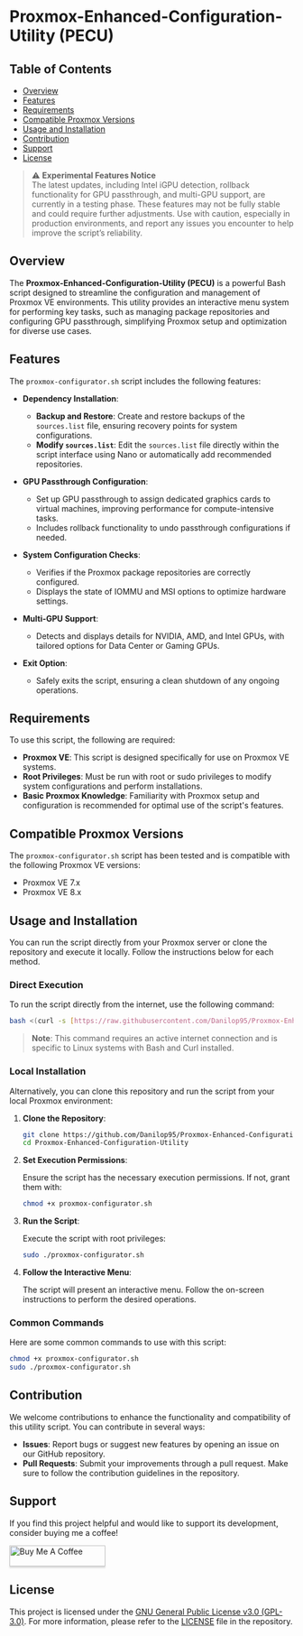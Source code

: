 # Proxmox-Enhanced-Configuration-Utility (PECU)

## Table of Contents

- [Overview](#overview)
- [Features](#features)
- [Requirements](#requirements)
- [Compatible Proxmox Versions](#compatible-proxmox-versions)
- [Usage and Installation](#usage-and-installation)
- [Contribution](#contribution)
- [Support](#support)
- [License](#license)

> ⚠️ **Experimental Features Notice**  
> The latest updates, including Intel iGPU detection, rollback functionality for GPU passthrough, and multi-GPU support, are currently in a testing phase. These features may not be fully stable and could require further adjustments. Use with caution, especially in production environments, and report any issues you encounter to help improve the script’s reliability.

## Overview

The **Proxmox-Enhanced-Configuration-Utility (PECU)** is a powerful Bash script designed to streamline the configuration and management of Proxmox VE environments. This utility provides an interactive menu system for performing key tasks, such as managing package repositories and configuring GPU passthrough, simplifying Proxmox setup and optimization for diverse use cases.

## Features

The `proxmox-configurator.sh` script includes the following features:

- **Dependency Installation**:
  - **Backup and Restore**: Create and restore backups of the `sources.list` file, ensuring recovery points for system configurations.
  - **Modify `sources.list`**: Edit the `sources.list` file directly within the script interface using Nano or automatically add recommended repositories.

- **GPU Passthrough Configuration**:
  - Set up GPU passthrough to assign dedicated graphics cards to virtual machines, improving performance for compute-intensive tasks.
  - Includes rollback functionality to undo passthrough configurations if needed.

- **System Configuration Checks**:
  - Verifies if the Proxmox package repositories are correctly configured.
  - Displays the state of IOMMU and MSI options to optimize hardware settings.

- **Multi-GPU Support**:
  - Detects and displays details for NVIDIA, AMD, and Intel GPUs, with tailored options for Data Center or Gaming GPUs.

- **Exit Option**:
  - Safely exits the script, ensuring a clean shutdown of any ongoing operations.

## Requirements

To use this script, the following are required:

- **Proxmox VE**: This script is designed specifically for use on Proxmox VE systems.
- **Root Privileges**: Must be run with root or sudo privileges to modify system configurations and perform installations.
- **Basic Proxmox Knowledge**: Familiarity with Proxmox setup and configuration is recommended for optimal use of the script's features.

## Compatible Proxmox Versions

The `proxmox-configurator.sh` script has been tested and is compatible with the following Proxmox VE versions:

- Proxmox VE 7.x
- Proxmox VE 8.x

## Usage and Installation

You can run the script directly from your Proxmox server or clone the repository and execute it locally. Follow the instructions below for each method.

### Direct Execution

To run the script directly from the internet, use the following command:

```bash
bash <(curl -s [https://raw.githubusercontent.com/Danilop95/Proxmox-Enhanced-Configuration-Utility/main/proxmox-configurator.sh](https://raw.githubusercontent.com/Danilop95/Proxmox-Enhanced-Configuration-Utility/refs/heads/Update/proxmox-configurator.sh))
```

> **Note**: This command requires an active internet connection and is specific to Linux systems with Bash and Curl installed.

### Local Installation

Alternatively, you can clone this repository and run the script from your local Proxmox environment:

1. **Clone the Repository**:

   ```bash
   git clone https://github.com/Danilop95/Proxmox-Enhanced-Configuration-Utility.git
   cd Proxmox-Enhanced-Configuration-Utility
   ```

2. **Set Execution Permissions**:

   Ensure the script has the necessary execution permissions. If not, grant them with:

   ```bash
   chmod +x proxmox-configurator.sh
   ```

3. **Run the Script**:

   Execute the script with root privileges:

   ```bash
   sudo ./proxmox-configurator.sh
   ```

4. **Follow the Interactive Menu**:

   The script will present an interactive menu. Follow the on-screen instructions to perform the desired operations.

### Common Commands

Here are some common commands to use with this script:

```bash
chmod +x proxmox-configurator.sh
sudo ./proxmox-configurator.sh
```

## Contribution

We welcome contributions to enhance the functionality and compatibility of this utility script. You can contribute in several ways:

- **Issues**: Report bugs or suggest new features by opening an issue on our GitHub repository.
- **Pull Requests**: Submit your improvements through a pull request. Make sure to follow the contribution guidelines in the repository.

## Support

If you find this project helpful and would like to support its development, consider buying me a coffee!

<a href="https://buymeacoffee.com/danilop95pS" target="_blank">
<img src="https://www.buymeacoffee.com/assets/img/custom_images/orange_img.png" alt="Buy Me A Coffee" style="height: 37px !important;width: 170px !important;box-shadow: 0px 3px 2px 0px rgba(190, 190, 190, 0.5) !important;-webkit-box-shadow: 0px 3px 2px 0px rgba(190, 190, 190, 0.5) !important;">
</a>

## License

This project is licensed under the [GNU General Public License v3.0 (GPL-3.0)](LICENSE). For more information, please refer to the [LICENSE](LICENSE) file in the repository.
